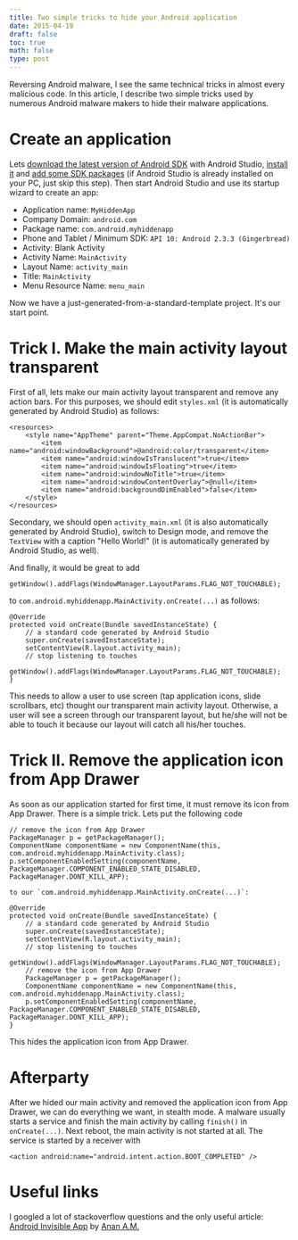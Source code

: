 ```yaml
---
title: Two simple tricks to hide your Android application
date: 2015-04-19
draft: false
toc: true
math: false
type: post
---
```


Reversing Android malware, I see the same technical tricks in almost every malicious code. In this article, I describe two simple tricks used by numerous Android malware makers to hide their malware applications.

# Create an application

Lets [download the latest version of Android SDK](https://developer.android.com/sdk/index.html) with Android Studio, [install it](https://developer.android.com/sdk/installing/index.html?pkg=studio) and [add some SDK packages](https://developer.android.com/sdk/installing/adding-packages.html) (if Android Studio is already installed on your PC, just skip this step). Then start Android Studio and use its startup wizard to create an app:

- Application name: `MyHiddenApp`
- Company Domain: `android.com`
- Package name: `com.android.myhiddenapp`
- Phone and Tablet / Minimum SDK: `API 10: Android 2.3.3 (Gingerbread)`
- Activity: Blank Activity
- Activity Name: `MainActivity`
- Layout Name: `activity_main`
- Title: `MainActivity`
- Menu Resource Name: `menu_main`

Now we have a just-generated-from-a-standard-template project. It's our start point.

# Trick I. Make the main activity layout transparent

First of all, lets make our main activity layout transparent and remove any action bars. For this purposes, we should edit `styles.xml` (it is automatically generated by Android Studio) as follows:

```
<resources>
	<style name="AppTheme" parent="Theme.AppCompat.NoActionBar">
		<item name="android:windowBackground">@android:color/transparent</item>
		<item name="android:windowIsTranslucent">true</item>
		<item name="android:windowIsFloating">true</item>
		<item name="android:windowNoTitle">true</item>
		<item name="android:windowContentOverlay">@null</item>
		<item name="android:backgroundDimEnabled">false</item>
	</style>
</resources>
```

Secondary, we should open `activity_main.xml` (it is also automatically generated by Android Studio), switch to Design mode, and remove the `TextView` with a caption "Hello World!" (it is automatically generated by Android Studio, as well).

And finally, it would be great to add

```
getWindow().addFlags(WindowManager.LayoutParams.FLAG_NOT_TOUCHABLE);
```

to `com.android.myhiddenapp.MainActivity.onCreate(...)` as follows:
​	
```
@Override
protected void onCreate(Bundle savedInstanceState) {
	// a standard code generated by Android Studio
	super.onCreate(savedInstanceState);
	setContentView(R.layout.activity_main);
	// stop listening to touches
	getWindow().addFlags(WindowManager.LayoutParams.FLAG_NOT_TOUCHABLE);
}
```

This needs to allow a user to use screen (tap application icons, slide scrollbars, etc) thought our transparent main activity layout. Otherwise, a user will see a screen through our transparent layout, but he/she will not be able to touch it because our layout will catch all his/her touches.

# Trick II. Remove the application icon from App Drawer

As soon as our application started for first time, it must remove its icon from App Drawer. There is a simple trick. Lets put the following code

```
// remove the icon from App Drawer
PackageManager p = getPackageManager();
ComponentName componentName = new ComponentName(this, com.android.myhiddenapp.MainActivity.class);
p.setComponentEnabledSetting(componentName, PackageManager.COMPONENT_ENABLED_STATE_DISABLED, PackageManager.DONT_KILL_APP);

to our `com.android.myhiddenapp.MainActivity.onCreate(...)`:

@Override
protected void onCreate(Bundle savedInstanceState) {
	// a standard code generated by Android Studio
	super.onCreate(savedInstanceState);
	setContentView(R.layout.activity_main);
	// stop listening to touches
	getWindow().addFlags(WindowManager.LayoutParams.FLAG_NOT_TOUCHABLE);
	// remove the icon from App Drawer
	PackageManager p = getPackageManager();
	ComponentName componentName = new ComponentName(this, com.android.myhiddenapp.MainActivity.class);
	p.setComponentEnabledSetting(componentName, PackageManager.COMPONENT_ENABLED_STATE_DISABLED, PackageManager.DONT_KILL_APP);
}
```

This hides the application icon from App Drawer.

# Afterparty

After we hided our main activity and removed the application icon from App Drawer, we can do everything we want, in stealth mode. A malware usually starts a service and finish the main activity by calling `finish()` in `onCreate(...)`. Next reboot, the main activity is not started at all. The service is started by a receiver with

```
<action android:name="android.intent.action.BOOT_COMPLETED" />
```

# Useful links

I googled a lot of stackoverflow questions and the only useful article: [Android Invisible App](http://myandroidtuts.blogspot.com/2013/12/android-invisible-app.html) by [Anan A.M.](https://plus.google.com/+AdnanAM/)